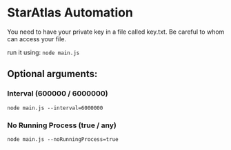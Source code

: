 # StarAtlas Automation

You need to have your private key in a file called key.txt.
Be careful to whom can access your file.

run it using:
`node main.js`

## Optional arguments:

### Interval (600000 / 6000000)

`node main.js --interval=6000000`

### No Running Process (true / any)

`node main.js --noRunningProcess=true`